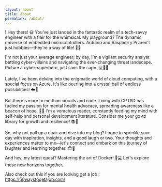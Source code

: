 ```yaml
---
layout: about
title: About
permalink: /about/
---
```


! Hey there! 😃 You've just landed in the fantastic realm of a tech-savvy engineer with a flair for the whimsical. My playground? The dynamic universe of embedded microcontrollers. Arduino and Raspberry Pi aren't just hobbies—they're a way of life! 🚀🤖

I'm not just your average engineer; by day, I'm a vigilant security analyst battling cyber-villains and navigating the ever-changing threat landscape. Picture a cyber-superhero, just sans the cape. 💻🦸‍♂️

Lately, I've been delving into the enigmatic world of cloud computing, with a special focus on Azure. It's like peering into a crystal ball of endless possibilities! ☁️🔮

But there's more to me than circuits and code. Living with CPTSD has fueled my passion for mental health advocacy, spreading awareness like a beacon of hope. 🌟💚 I'm a voracious reader, constantly feeding my mind with self-help and personal development literature. Consider me your go-to library for growth and resilience! 📚🌱

So, why not pull up a chair and dive into my blog? I hope to sprinkle your day with inspiration, insights, and a good laugh or two. Your thoughts and experiences matter to me—let's connect and embark on this journey of laughter and learning together. 😊🌈

And hey, my latest quest? Mastering the art of Docker! 🐳💻 Let's explore these new horizons together.

Also check out this if you are looking get a job : https://50waystogetajob.com/

<script src="https://tryhackme.com/badge/148051"> </script>
